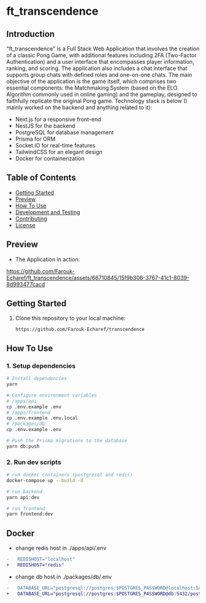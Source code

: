 # ft_transcendence

## Introduction

"ft_transcendence" is a Full Stack Web Application that involves the creation of a classic Pong Game, with additional features
including 2FA (Two-Factor Authentication) and a user interface that encompasses player information,
ranking, and scoring. The application also includes a chat interface that supports group chats with
defined roles and one-on-one chats. The main objective of the application is the game itself, which
comprises two essential components: the Matchmaking System (based on the ELO Algorithm commonly
used in online gaming) and the gameplay, designed to faithfully replicate the original Pong game.
Technology stack is below (I mainly worked on the backend and anything related to it):
+ Next.js for a responsive front-end
+ NestJS for the backend
+ PostgreSQL for database management
+ Prisma for ORM
+ Socket.IO for real-time features
+ TailwindCSS for an elegant design
+ Docker for containerization


## Table of Contents

- [Getting Started](#getting-started)
- [Preview](#preview)
- [How To Use](#how-to-use)
- [Development and Testing](#development-and-testing)
- [Contributing](#contributing)
- [License](#license)


## Preview

+ The Application in action: 


https://github.com/Farouk-Echaref/ft_transcendence/assets/66710845/15f9b306-3767-41c1-8039-8d993477cacd


## Getting Started

1. Clone this repository to your local machine:

   ```shell
   https://github.com/Farouk-Echaref/transcendence

## How To Use

### 1. Setup dependencies

```bash
# Install dependencies
yarn

# Configure environment variables
# /apps/api
cp .env.example .env
# /apps/frontend
cp .env.example .env.local
# /packages/db
cp .env.example .env

# Push the Prisma migrations to the database
yarn db:push
```

### 2. Run dev scripts
```bash
# run docker containers (postgresql and redis)
docker-compose up --build -d

# run backend
yarn api:dev

# run frontend
yarn frontend:dev
```

## Docker
- change redis host in ./apps/api/.env
```diff
-   REDISHOST="localhost"
+   REDISHOST="redis"
```
- change db host in ./packages/db/.env
```diff
-   DATABASE_URL="postgresql://postgres:$POSTGRES_PASSWORD@localhost:5432/postgres"
+   DATABASE_URL="postgresql://postgres:$POSTGRES_PASSWORD@db:5432/postgres"
```
